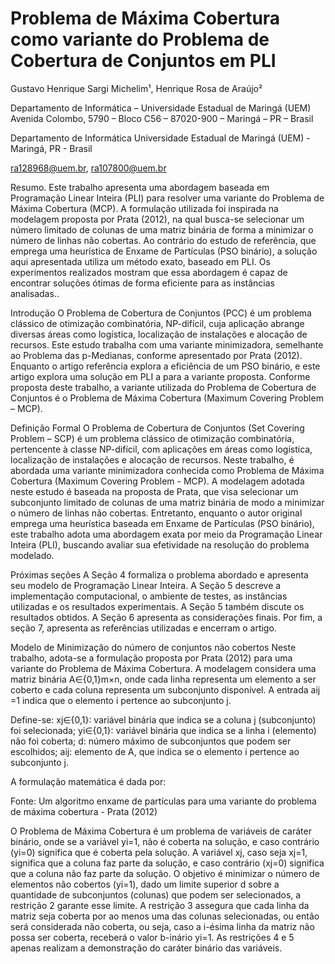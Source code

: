 # Problema de Máxima Cobertura como variante do Problema de Cobertura de Conjuntos em PLI
Gustavo Henrique Sargi Michelim¹, Henrique Rosa de Araújo²

Departamento de Informática – Universidade Estadual de Maringá (UEM)
Avenida Colombo, 5790 – Bloco C56 – 87020-900 – Maringá – PR – Brasil

Departamento de Informática
Universidade Estadual de Maringá (UEM) - Maringá, PR - Brasil

ra128968@uem.br, ra107800@uem.br

Resumo. Este trabalho apresenta uma abordagem baseada em Programação Linear Inteira (PLI) para resolver uma variante do Problema de Máxima Cobertura (MCP). A formulação utilizada foi inspirada na modelagem proposta por Prata (2012), na qual busca-se selecionar um número limitado de colunas de uma matriz binária de forma a minimizar o número de linhas não cobertas. Ao contrário do estudo de referência, que emprega uma heurística de Enxame de Partículas (PSO binário), a solução aqui apresentada utiliza um método exato, baseado em PLI. Os experimentos realizados mostram que essa abordagem é capaz de encontrar soluções ótimas de forma eficiente para as instâncias analisadas..

Introdução
O Problema de Cobertura de Conjuntos (PCC) é um problema clássico de otimização combinatória, NP-difícil, cuja aplicação abrange diversas áreas como logística, localização de instalações e alocação de recursos. Este estudo trabalha com uma variante minimizadora, semelhante ao Problema das p-Medianas, conforme apresentado por Prata (2012). Enquanto o artigo referência explora a eficiência de um PSO binário, e este artigo explora uma solução em PLI a para a variante proposta.
Conforme proposta deste trabalho, a variante utilizada do Problema de Cobertura de Conjuntos é o Problema de Máxima Cobertura (Maximum Covering Problem – MCP).

Definição Formal
O Problema de Cobertura de Conjuntos (Set Covering Problem – SCP) é um problema clássico de otimização combinatória, pertencente à classe NP-difícil, com aplicações em áreas como logística, localização de instalações e alocação de recursos. Neste trabalho, é abordada uma variante minimizadora conhecida como Problema de Máxima Cobertura (Maximum Covering Problem - MCP).
A modelagem adotada neste estudo é baseada na proposta de Prata, que visa selecionar um subconjunto limitado de colunas de uma matriz binária de modo a minimizar o número de linhas não cobertas. Entretanto, enquanto o autor original emprega uma heurística baseada em Enxame de Partículas (PSO binário), este trabalho adota uma abordagem exata por meio da Programação Linear Inteira (PLI), buscando avaliar sua efetividade na resolução do problema modelado.


Próximas seções
A Seção 4 formaliza o problema abordado e apresenta seu modelo de Programação Linear Inteira. A Seção 5 descreve a implementação computacional, o ambiente de testes, as instâncias utilizadas e os resultados experimentais. A Seção 5 também discute os resultados obtidos. A Seção 6 apresenta as considerações finais. Por fim, a seção 7, apresenta as referências utilizadas e encerram o artigo.

Modelo de Minimização do número de conjuntos não cobertos
Neste trabalho, adota-se a formulação proposta por Prata (2012) para uma variante do Problema de Máxima Cobertura. A modelagem considera uma matriz binária A∈{0,1}m×n, onde cada linha representa um elemento a ser coberto e cada coluna representa um subconjunto disponível. A entrada aij​=1 indica que o elemento i pertence ao subconjunto j.

Define-se:
xj​∈{0,1}: variável binária que indica se a coluna j (subconjunto) foi selecionada;
yi∈{0,1}: variável binária que indica se a linha i (elemento) não foi coberta;
d: número máximo de subconjuntos que podem ser escolhidos;
aij: elemento de A, que indica se o elemento i pertence ao subconjunto j.

A formulação matemática é dada por:

Fonte: Um algoritmo enxame de partículas para uma variante do problema de máxima cobertura - Prata (2012)

O Problema de Máxima Cobertura é um problema de variáveis de caráter binário, onde se a variável yi=1, não é coberta na solução, e caso contrário (yi=0) significa que é coberta pela solução. A variável xj​, caso seja xj​=1, significa que a coluna faz parte da solução, e caso contrário (xj​=0) significa que a coluna não faz parte da solução. O objetivo é minimizar o número de elementos não cobertos (yi=1), dado um limite superior d sobre a quantidade de subconjuntos (colunas) que podem ser selecionados, a restrição 2 garante esse limite. A restrição 3 assegura que cada linha da matriz seja coberta por ao menos uma das colunas selecionadas, ou então será considerada não coberta, ou seja, caso a i-ésima linha da matriz não possa ser coberta, receberá o valor b-inário yi=1. As restrições 4 e 5 apenas realizam a demonstração do caráter binário das variáveis.
